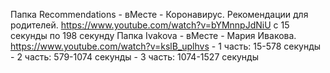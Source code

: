 Папка Recommendations - вМесте - Коронавирус. Рекомендации для родителей. https://www.youtube.com/watch?v=bYMnnpJdNiU с 15 секунды по 198 секунду
Папка Ivakova - вМесте - Мария Ивакова. https://www.youtube.com/watch?v=kslB_uplhvs
	- 1 часть: 15-578 секунды
	- 2 часть: 579-1074 секунды
	- 3 часть: 1074-1527 секунды